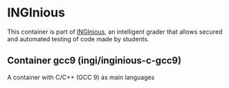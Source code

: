INGInious
=========

This container is part of [INGInious](https://github.com/UCL-INGI/INGInious), an intelligent grader that allows secured and automated testing of code made by students.

Container gcc9 (ingi/inginious-c-gcc9)
---------------------------------------------------------

A container with C/C++ (GCC 9) as main languages
